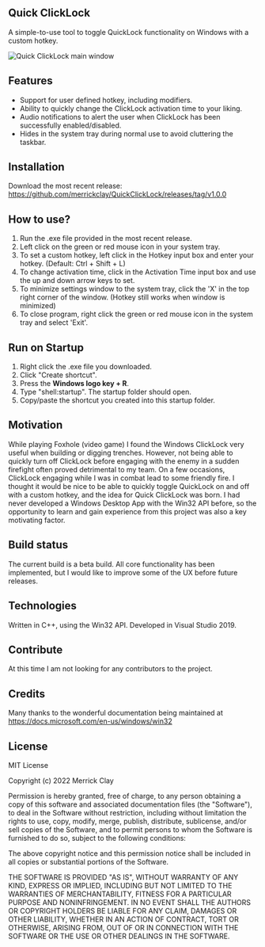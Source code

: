 ## Quick ClickLock
A simple-to-use tool to toggle QuickLock functionality on Windows with a custom hotkey.

![Quick ClickLock main window](https://i.imgur.com/tCTPlUb.png)

## Features
- Support for user defined hotkey, including modifiers.
- Ability to quickly change the ClickLock activation time to your liking.
- Audio notifications to alert the user when ClickLock has been successfully enabled/disabled.
- Hides in the system tray during normal use to avoid cluttering the taskbar.

## Installation
Download the most recent release: https://github.com/merrickclay/QuickClickLock/releases/tag/v1.0.0

## How to use?
1. Run the .exe file provided in the most recent release.
2. Left click on the green or red mouse icon in your system tray.
3. To set a custom hotkey, left click in the Hotkey input box and enter your hotkey. (Default: Ctrl + Shift + L)
4. To change activation time, click in the Activation Time input box and use the up and down arrow keys to set.
5. To minimize settings window to the system tray, click the 'X' in the top right corner of the window. (Hotkey still works when window is minimized)
6. To close program, right click the green or red mouse icon in the system tray and select 'Exit'.

## Run on Startup
1. Right click the .exe file you downloaded.
2. Click "Create shortcut".
3. Press the **Windows logo key  + R**.
4. Type "shell:startup". The startup folder should open.
5. Copy/paste the shortcut you created into this startup folder.

## Motivation
While playing Foxhole (video game) I found the Windows ClickLock very useful when building or digging trenches. However, not being able to quickly turn off ClickLock before engaging with the enemy in a sudden firefight often proved detrimental to my team. On a few occasions, ClickLock engaging while I was in combat lead to some friendly fire. I thought it would be nice to be able to quickly toggle QuickLock on and off with a custom hotkey, and the idea for Quick ClickLock was born. I had never developed a Windows Desktop App with the Win32 API before, so the opportunity to learn and gain experience from this project was also a key motivating factor.

## Build status
The current build is a beta build. All core functionality has been implemented, but I would like to improve some of the UX before future releases.

## Technologies
Written in C++, using the Win32 API. Developed in Visual Studio 2019.

## Contribute
At this time I am not looking for any contributors to the project.

## Credits
Many thanks to the wonderful documentation being maintained at https://docs.microsoft.com/en-us/windows/win32

## License
MIT License

Copyright (c) 2022 Merrick Clay

Permission is hereby granted, free of charge, to any person obtaining a copy
of this software and associated documentation files (the "Software"), to deal
in the Software without restriction, including without limitation the rights
to use, copy, modify, merge, publish, distribute, sublicense, and/or sell
copies of the Software, and to permit persons to whom the Software is
furnished to do so, subject to the following conditions:

The above copyright notice and this permission notice shall be included in all
copies or substantial portions of the Software.

THE SOFTWARE IS PROVIDED "AS IS", WITHOUT WARRANTY OF ANY KIND, EXPRESS OR
IMPLIED, INCLUDING BUT NOT LIMITED TO THE WARRANTIES OF MERCHANTABILITY,
FITNESS FOR A PARTICULAR PURPOSE AND NONINFRINGEMENT. IN NO EVENT SHALL THE
AUTHORS OR COPYRIGHT HOLDERS BE LIABLE FOR ANY CLAIM, DAMAGES OR OTHER
LIABILITY, WHETHER IN AN ACTION OF CONTRACT, TORT OR OTHERWISE, ARISING FROM,
OUT OF OR IN CONNECTION WITH THE SOFTWARE OR THE USE OR OTHER DEALINGS IN THE
SOFTWARE.
